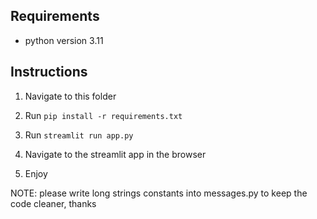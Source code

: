 ## Requirements

- python version 3.11


## Instructions

1. Navigate to this folder

2. Run `pip install -r requirements.txt`

3. Run `streamlit run app.py`

4. Navigate to the streamlit app in the browser

5. Enjoy

NOTE: please write long strings constants into messages.py to keep the code cleaner, thanks